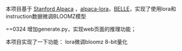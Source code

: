 本项目基于 [Stanford Alpaca](https://github.com/tatsu-lab/stanford_alpaca) ，[alpaca-lora](https://github.com/tloen/alpaca-lora)，[BELLE](https://github.com/LianjiaTech/BELLE)，实现了使用lora和instruction数据微调BLOOMZ模型

==0324  增加generate.py，实现web页面的推理功能；

本项目实现了一下功能：
lora微调bloomz
8-bit量化

